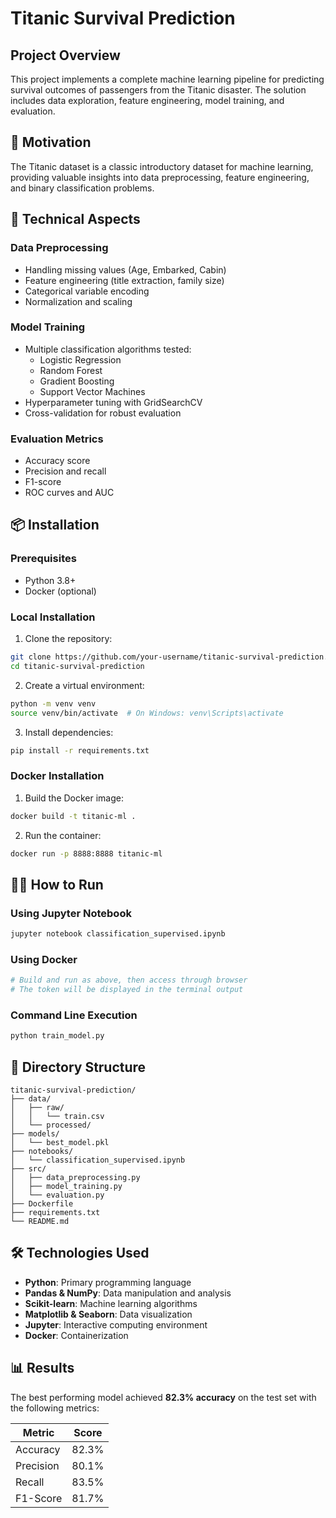 # Titanic Survival Prediction

## Project Overview

This project implements a complete machine learning pipeline for predicting survival outcomes of passengers from the Titanic disaster. The solution includes data exploration, feature engineering, model training, and evaluation.

## 🚀 Motivation

The Titanic dataset is a classic introductory dataset for machine learning, providing valuable insights into data preprocessing, feature engineering, and binary classification problems. 

## 🔧 Technical Aspects

### Data Preprocessing
* Handling missing values (Age, Embarked, Cabin)
* Feature engineering (title extraction, family size)
* Categorical variable encoding
* Normalization and scaling

### Model Training
* Multiple classification algorithms tested:
  * Logistic Regression
  * Random Forest
  * Gradient Boosting
  * Support Vector Machines
* Hyperparameter tuning with GridSearchCV
* Cross-validation for robust evaluation

### Evaluation Metrics
* Accuracy score
* Precision and recall
* F1-score
* ROC curves and AUC

## 📦 Installation

### Prerequisites
* Python 3.8+
* Docker (optional)

### Local Installation

1. Clone the repository:
```bash
git clone https://github.com/your-username/titanic-survival-prediction.git
cd titanic-survival-prediction
```

2. Create a virtual environment:
```bash
python -m venv venv
source venv/bin/activate  # On Windows: venv\Scripts\activate
```

3. Install dependencies:
```bash
pip install -r requirements.txt
```

### Docker Installation

1. Build the Docker image:
```bash
docker build -t titanic-ml .
```

2. Run the container:
```bash
docker run -p 8888:8888 titanic-ml
```

## 🏃‍♂️ How to Run

### Using Jupyter Notebook
```bash
jupyter notebook classification_supervised.ipynb
```

### Using Docker
```bash
# Build and run as above, then access through browser
# The token will be displayed in the terminal output
```

### Command Line Execution
```bash
python train_model.py
```

## 📁 Directory Structure

```
titanic-survival-prediction/
├── data/
│   ├── raw/
│   │   └── train.csv
│   └── processed/
├── models/
│   └── best_model.pkl
├── notebooks/
│   └── classification_supervised.ipynb
├── src/
│   ├── data_preprocessing.py
│   ├── model_training.py
│   └── evaluation.py
├── Dockerfile
├── requirements.txt
└── README.md
```

## 🛠 Technologies Used

* **Python**: Primary programming language
* **Pandas & NumPy**: Data manipulation and analysis
* **Scikit-learn**: Machine learning algorithms
* **Matplotlib & Seaborn**: Data visualization
* **Jupyter**: Interactive computing environment
* **Docker**: Containerization

## 📊 Results

The best performing model achieved **82.3% accuracy** on the test set with the following metrics:

| Metric | Score |
|--------|-------|
| Accuracy | 82.3% |
| Precision | 80.1% |
| Recall | 83.5% |
| F1-Score | 81.7% |
